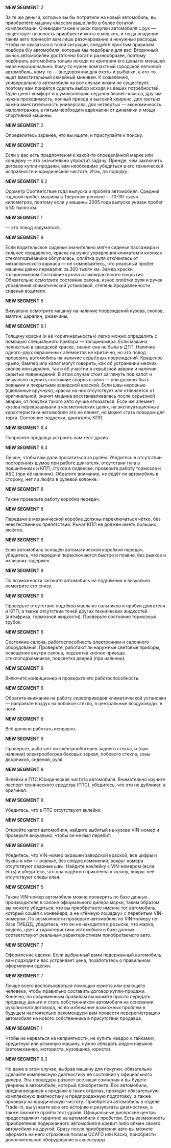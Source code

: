 **NEW SEGMENT** 2

 За те же деньги, которые вы бы потратили на новый автомобиль, вы приобретёте машину классом выше либо в более богатой комплектации. Очевиден также и риск покупки автомобиля с рук — существует опасность приобрести «кота в мешке», и тогда владение таким авто принесёт вам лишь разочарование и ненужные расходы. Чтобы не оказаться в такой ситуации, следуйте простым правилам подбора б/у автомобиля, которые мы подобрали для вас. Вторичный рынок автомобилей достаточно богат и разнообразен, поэтому подбирать автомобиль только исходя из критерия его цены по меньшей мере нерационально. Кому-то нужен компактный городской легковой автомобиль, кому-то — внедорожник для охоты и рыбалки, а кто-то ищет вместительный семейный минивен. К сожалению, универсального автомобиля на все случаи жизни не существует, поэтому вам придётся сделать выбор исходя из ваших потребностей. Одни ценят комфорт и шумоизоляцию седанов бизнес-класса, другим нужна проходимость, полный привод и высокий клиренс, для третьих важна вместительность универсала, для четвёртых — экономичность малолитражки, а пятым необходим адреналин от динамики и мощи спортивной машины.

**NEW SEGMENT** 2

 Определитесь заранее, что вы ищете, и приступайте к поиску.

**NEW SEGMENT** 2

 Если у вас есть предпочтения к какой-то определённой марке или концерну — это значительно упростит задачу. Прежде, чем заключить договор купли-продажи, вам необходимо убедиться в его технической исправности и юридической чистоте. Итак, по порядку:


**NEW SEGMENT** 8.2

  Одометр Соответствие года выпуска и пробега автомобиля. Средний годовой пробег машины в Тверском регионе — 10-30 тысяч километров, поэтому если у машины 2005 года выпуска указан пробег в 50 тысяч км.

**NEW SEGMENT** 1

 — это повод задуматься.

**NEW SEGMENT** 8

 Если водительское сиденье значительно мягче сиденья пассажира и сильнее продавлено, краска на ручке управления климатом и кнопках стеклоподъёмника облупилась, оплётка руля отклеилась от металлического каркаса — не сомневайтесь, что реальный пробег машины давно перевалил за 300 тысяч км.  Замер краски толщиномером Состояние кузова и лакокрасочного покрытия. Обязательно осмотрите состояние салона, износ оплётки руля и ручек управления климатической установкой, степень продавленности сиденья водителя.

**NEW SEGMENT** 8

 Визуально осмотрите машину на наличие повреждений кузова, сколов, вмятин, царапин, ржавчины.

**NEW SEGMENT** 8.1

 Толщину краски (и её «оригинальность») легко можно определить с помощью специального прибора — толщиномера. Если машина полностью в заводской краске, значит она не была в ДТП. Наличие одного-двух окрашенных элементов не критично, но это повод проверить автомобиль на наличие серьёзных повреждений. Крашеное крыло, бампер или капот могут говорить, как об устранении мелких сколов или царапин, так и об участии в серьёзной аварии и наличии скрытых повреждений. В этом случае стоит заглянуть под капот и визуально оценить состояние сварных швов — они должны быть ровными и покрытыми заводской краской. Если швы неровные (сделанные вручную), краска на них отсутствует или отличается от оригинальной, значит машина восстанавливалась после серьёзной аварии, от покупки такого авто лучше отказаться. Если же элемент кузова перекрашивали в косметических целях, на эксплуатационные характеристики автомобиля это не влияет, но может стать поводом для торга. Состояние подвески, двигателя, КПП.

**NEW SEGMENT** 8.4

 Попросите продавца устроить вам тест-драйв.

**NEW SEGMENT** 8.4

 Лучше, чтобы вам дали прокатиться за рулём. Убедитесь в отсутствии посторонних шумов при работе двигателя, отсутствии гула в подшипниках и КПП, стуков в подвеске, проверьте работу тормозов и АБС (при её наличии). Обратите внимание, не ведёт ли автомобиль в сторону, нет ли люфта в рулевой колонке.

**NEW SEGMENT** 8

 Также проверьте работу коробки передач.

**NEW SEGMENT** 8

 Передачи в механической коробке должны переключаться чётко, без неестественных препятствий. Рычаг КПП не должен иметь больших люфтов.

**NEW SEGMENT** 8

 Если автомобиль оснащён автоматической коробкой передач, убедитесь, что передачи переключаются быстро и плавно, без рывков и излишних задержек.

**NEW SEGMENT** 8

 По возможности загоните автомобиль на подъёмник и визуально осмотрите его снизу.

**NEW SEGMENT** 8

 Проверьте отсутствие подтёков масла из сальников и пробки двигателя и КПП, а также отсутствие течей других технических жидкостей (антифриза, тормозной жидкости). Проверьте состояние тормозных трубок.

**NEW SEGMENT** 8

 Состояние салона, работоспособность электроники и салонного оборудования. Проверьте, работают ли наружные световые приборы, освещение внутри салона, подсветка кнопок привода стеклоподъёмников, подсветка дверей (при наличии).

**NEW SEGMENT** 8

 Включите кондиционер и проверьте его работоспособность.

**NEW SEGMENT** 8

 Обратите внимание на работу сервоприводов климатической установки — направьте воздух на лобовое стекло, в центральные воздуховоды, в ноги.

**NEW SEGMENT** 8

 Всё должно работать исправно.

**NEW SEGMENT** 8

 Проверьте, работает ли электрообогнрев заднего стекла, и (при наличии) электрообогрев боковых зеркал, лобового стекла, зоны дворников, сидений, руля.

**NEW SEGMENT** 8

  Вклейка в ПТС Юридическая чистота автомобиля. Внимательно изучите паспорт технического средства (ПТС), убедитесь, что это не дубликат, а оригинал.

**NEW SEGMENT** 8

 Убедитесь, что в ПТС отсутствуют вклейки.

**NEW SEGMENT** 8

 Откройте капот автомобиля, найдите выбитый на кузове VIN-номер и проверьте визуально, чтобы он не был перебит.

**NEW SEGMENT** 8

 Убедитесь, что VIN-номер окрашен заводской краской, все цифры и буквы в нём — ровные, без следов изменений, вокруг номера отсутствуют сварные швы. Найдите наклейку с VIN-номером (если есть) и убедитесь, что она надёжно приклеена к кузову, вокруг неё отсутствуют следы клея.

**NEW SEGMENT** 5

 Также VIN-номер автомобиля можно проверить по базе данных производителя в салоне официального дилера марки, таким образом вы можете убедиться, что вы приобретаете именно тот автомобиль, который сошёл с конвейера, а не «тёмную лошадку» с перебитым VIN-номером. По возможности проверьте автомобиль по VIN-номеру по базе ГИБДД, убедитесь, что он не находится в розыске, что марка, модель, цвет и характеристики автомобиля в базе данных соответствуют реальным характеристикам приобретаемого авто.

**NEW SEGMENT** 7

 Оформление сделки. Если выбранный вами подержанный автомобиль вам подходит и вас устраивает цена, позаботьтесь о правильном оформлении сделки.

**NEW SEGMENT** 7

 Лучше всего воспользоваться помощью юриста или знающего человека, чтобы правильно составить договор купли-продажи. Конечно, по современным правилам вы можете просто передать продавцу деньги и стать собственником автомобиля на основании рукописного договора, но во избежание возможных проблем в будущем настоятельно рекомендуем вам провести перерегистрацию автомобиля на нового собственника в присутствии продавца.

**NEW SEGMENT** 1

 Чтобы не нарваться на неприятности, не купить «ведро с гайками», кредитную или угнанную машину, нужно обладать рядом навыков (автомеханика, моториста, кузовщика, юриста).

**NEW SEGMENT** 8.3

 Но даже в этом случае, выбрав машину для покупки, обязательно сделайте комплексную диагностику её состояния у официального дилера. Эта процедура развеет все ваши сомнения и вы будете уверены в автомобиле, который приобретаете. Все автомобили, предлагающиеся к продаже в таких отделах, проходят обязательную комплексную диагностику и предпродажную подготовку, а также проверку на юридическую чистоту. Приобретая автомобиль в отделе Trade-In, вы узнаете всю его историю и результаты диагностики, а также сможете пройти тест-драйв. Официальные дилерские центры предоставляют гарантию на автомобили с пробегом. Есть возможность приобретения подержанного автомобиля в кредит либо обмен своего автомобиля на другой. Сразу после приобретения авто вы можете оформить на него страховые полисы ОСАГО или Каско, приобрести дополнительное оборудование и аксессуары.

